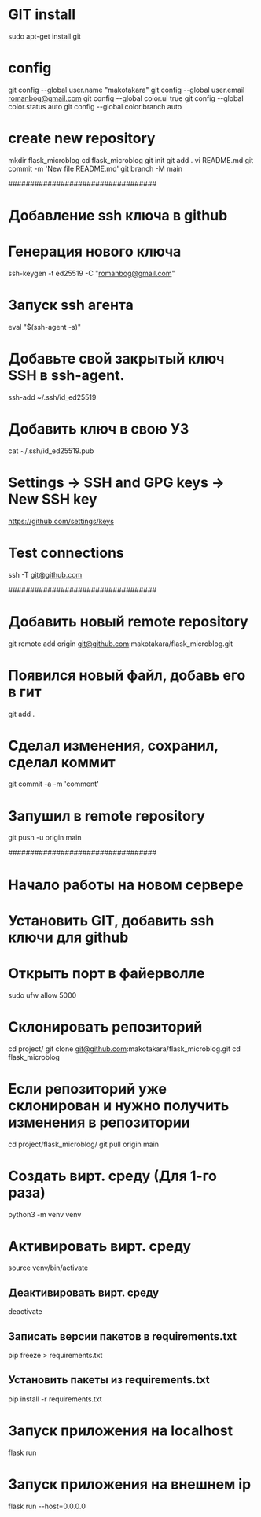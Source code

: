 # GIT install
sudo apt-get install git
# config
git config --global user.name "makotakara"
git config --global user.email romanbog@gmail.com
git config --global color.ui true
git config --global color.status auto
git config --global color.branch auto

# create new repository
mkdir flask_microblog 
cd flask_microblog
git init
git add .
vi README.md
git commit -m 'New file README.md'
git branch -M main

##################################
# Добавление ssh ключа в github
# Генерация нового ключа
ssh-keygen -t ed25519 -C "romanbog@gmail.com"
# Запуск ssh агента
eval "$(ssh-agent -s)"
# Добавьте свой закрытый ключ SSH в ssh-agent.
ssh-add ~/.ssh/id_ed25519
# Добавить ключ в свою УЗ
cat ~/.ssh/id_ed25519.pub
# Settings -> SSH and GPG keys -> New SSH key
https://github.com/settings/keys
# Test connections
ssh -T git@github.com

##################################
# Добавить новый remote repository
git remote add origin git@github.com:makotakara/flask_microblog.git

# Появился новый файл, добавь его в гит
git add .
# Сделал изменения, сохранил, сделал коммит
git commit -a -m 'comment'
# Запушил в remote repository
git push -u origin main

##################################
# Начало работы на новом сервере
# Установить GIT, добавить ssh ключи для github
# Открыть порт в файерволле
sudo ufw allow 5000

# Склонировать репозиторий
cd project/
git clone git@github.com:makotakara/flask_microblog.git
cd flask_microblog

# Если репозиторий уже склонирован и нужно получить изменения в репозитории
cd project/flask_microblog/
git pull origin main

# Создать вирт. среду (Для 1-го раза)
python3 -m venv venv
# Активировать вирт. среду
source venv/bin/activate
## Деактивировать вирт. среду
deactivate

## Записать версии пакетов в requirements.txt
pip freeze > requirements.txt
## Установить пакеты из requirements.txt 
pip install -r requirements.txt

# Запуск приложения на localhost
flask run
# Запуск приложения на внешнем ip
flask run --host=0.0.0.0